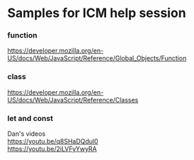 # Samples for ICM help session

### function
https://developer.mozilla.org/en-US/docs/Web/JavaScript/Reference/Global_Objects/Function

### class
https://developer.mozilla.org/en-US/docs/Web/JavaScript/Reference/Classes


### let and const
Dan's videos     
https://youtu.be/q8SHaDQdul0      
https://youtu.be/2iLVFyYwyRA       
